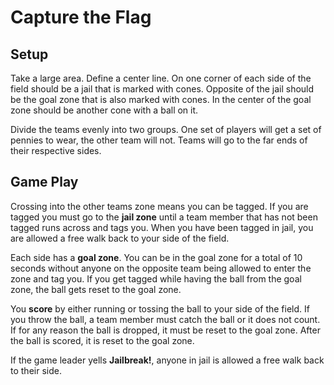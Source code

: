 Capture the Flag
=============

Setup
-------
Take a large area. Define a center line. On one corner of each side of the field should be a jail that is marked with cones. Opposite of the jail should be the goal zone that is also marked with cones. In the center of the goal zone should be another cone with a ball on it. 

Divide the teams evenly into two groups. One set of players will get a set of pennies to wear, the other team will not. Teams will go to the far ends of their respective sides.

Game Play
---------------
Crossing into the other teams zone means you can be tagged. If you are tagged you must go to the **jail zone** until a team member that has not been tagged runs across and tags you. When you have been tagged in jail, you are allowed a free walk back to your side of the field.

Each side has a **goal zone**. You can be in the goal zone for a total of 10 seconds without anyone on the opposite team being allowed to enter the zone and tag you.  If you get tagged while having the ball from the goal zone, the ball gets reset to the goal zone.

You **score** by either running or tossing the ball to your side of the field. If you throw the ball, a team member must catch the ball or it does not count. If for any reason the ball is dropped, it must be reset to the goal zone. After the ball is scored, it is reset to the goal zone.

If the game leader yells **Jailbreak!**, anyone in jail is allowed a free walk back to their side.
